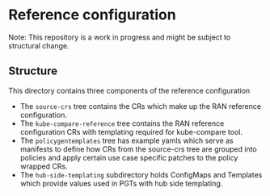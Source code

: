 # Reference configuration
Note: This repository is a work in progress and might be subject to structural change.

## Structure
This directory contains three components of the reference configuration
 - The `source-crs` tree contains the CRs which make
   up the RAN reference configuration.
 - The `kube-compare-reference` tree contains the RAN reference configuration CRs with templating required for kube-compare tool.
 - The `policygentemplates` tree has example yamls which serve as manifests to define how CRs from the
   source-crs tree are grouped into policies and apply certain use case
   specific patches to the policy wrapped CRs.
 - The `hub-side-templating` subdirectory holds ConfigMaps and Templates which provide values used in PGTs with hub side templating.
